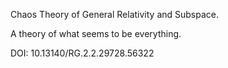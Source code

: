 Chaos Theory of General Relativity and Subspace.

A theory of what seems to be everything.

DOI: 10.13140/RG.2.2.29728.56322
